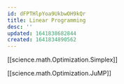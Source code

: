 ```yaml
---
id: dFPTHlpYoa9UkbwOH9kQr
title: Linear Programming
desc: ''
updated: 1641838682844
created: 1641834890562
---
```


[[science.math.Optimization.Simplex]]

[[science.math.Optimization.JuMP]]

